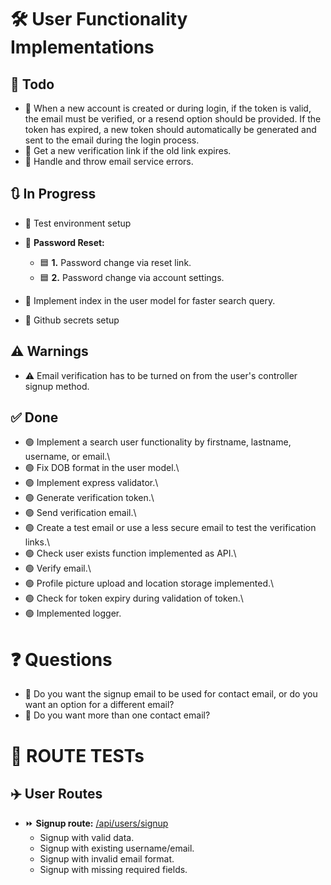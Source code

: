 # 🛠️ User Functionality Implementations

## 📝 Todo

-   🔴 When a new account is created or during login, if the token is valid, the email must be verified, or a resend option should be provided. If the token has expired, a new token should automatically be generated and sent to the email during the login process.
-   🔴 Get a new verification link if the old link expires.
-   🔴 Handle and throw email service errors.

## 🔃 In Progress

-   🔵 Test environment setup
-   🔵 **Password Reset:**

    -   🟦 **1.** Password change via reset link.
    -   🟦 **2.** Password change via account settings.

-   🔵 Implement index in the user model for faster search query.
-   🔵 Github secrets setup

## ⚠️ Warnings

-   ⚠️ Email verification has to be turned on from the user's controller signup method.

## ✅ Done

-   🟢 Implement a search user functionality by firstname, lastname, username, or email.\
-   🟢 Fix DOB format in the user model.\
-   🟢 Implement express validator.\
-   🟢 Generate verification token.\
-   🟢 Send verification email.\
-   🟢 Create a test email or use a less secure email to test the verification links.\
-   🟢 Check user exists function implemented as API.\
-   🟢 Verify email.\
-   🟢 Profile picture upload and location storage implemented.\
-   🟢 Check for token expiry during validation of token.\
-   🟢 Implemented logger.

# ❓ Questions

-   🔴 Do you want the signup email to be used for contact email, or do you want an option for a different email?
-   🔴 Do you want more than one contact email?

# 🧪 ROUTE TESTs

## ✈️ User Routes

-   ⏩ **Signup route:** <u>/api/users/signup</u>
    -   Signup with valid data.
    -   Signup with existing username/email.
    -   Signup with invalid email format.
    -   Signup with missing required fields.

